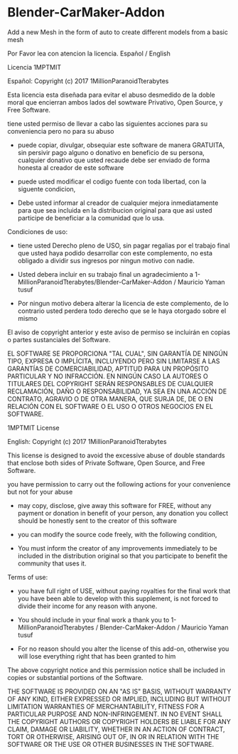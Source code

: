 # Blender-CarMaker-Addon
Add a new Mesh in the form of auto to create different models from a basic mesh

Por Favor lea con atencion la licencia. Español / English

Licencia 1MPTMIT

Español: Copyright (c) 2017 1MillionParanoidTterabytes

Esta licencia esta diseñada para evitar el abuso desmedido de la doble moral que encierran ambos lados
del sowtware Privativo, Open Source, y Free Software.

tiene usted permiso de llevar a cabo las siguientes acciones para su conveniencia pero no para su abuso

  - puede copiar, divulgar, obsequiar este software de manera GRATUITA, sin persivir pago alguno o donativo en
    beneficio de su persona, cualquier donativo que usted recaude debe ser enviado de forma honesta al creador
    de este software

  - puede usted modificar el codigo fuente con toda libertad, con la siguente condicion,
   - Debe usted informar al creador de cualquier mejora inmediatamente para que sea incluida en la distribucion
   original para que asi usted participe de beneficiar a la comunidad que lo usa.

Condiciones de uso:

  - tiene usted Derecho pleno de USO, sin pagar regalias por el trabajo final que usted haya podido
    desarrollar con este complemento, no esta obligado a dividir sus ingresos por ningun motivo con nadie.
    
  - Usted debera incluir en su trabajo final un agradecimiento a 
    1-MillionParanoidTterabytes/Blender-CarMaker-Addon / Mauricio Yaman tusuf
    
  - Por ningun motivo debera alterar la licencia de este complemento, de lo contrario usted perdera todo
    derecho que se le haya otorgado sobre el mismo
    
El aviso de copyright anterior y este aviso de permiso se incluirán en copias o partes sustanciales del Software.

EL SOFTWARE SE PROPORCIONA "TAL CUAL", SIN GARANTÍA DE NINGÚN TIPO, EXPRESA O IMPLÍCITA, INCLUYENDO PERO
SIN LIMITARSE A LAS GARANTÍAS DE COMERCIABILIDAD, APTITUD PARA UN PROPÓSITO PARTICULAR Y NO INFRACCIÓN. 
EN NINGÚN CASO LA AUTORES O TITULARES DEL COPYRIGHT SERÁN RESPONSABLES DE CUALQUIER RECLAMACIÓN, DAÑO O
RESPONSABILIDAD, YA SEA EN UNA ACCIÓN DE CONTRATO, AGRAVIO O DE OTRA MANERA, QUE SURJA DE, DE O EN RELACIÓN
CON EL SOFTWARE O EL USO O OTROS NEGOCIOS EN EL SOFTWARE.

1MPTMIT License

English: Copyright (c) 2017 1MillionParanoidTterabytes

This license is designed to avoid the excessive abuse of double standards that enclose both sides
of Private Software, Open Source, and Free Software.

you have permission to carry out the following actions for your convenience but not for your abuse

  - may copy, disclose, give away this software for FREE, without any payment or donation in
    benefit of your person, any donation you collect should be honestly sent to the creator
    of this software

  - you can modify the source code freely, with the following condition,
   - You must inform the creator of any improvements immediately to be included in the distribution
   original so that you participate to benefit the community that uses it.

Terms of use:

  - you have full right of USE, without paying royalties for the final work that you have been able to
    develop with this supplement, is not forced to divide their income for any reason with anyone.
    
  - You should include in your final work a thank you to
    1-MillionParanoidTterabytes / Blender-CarMaker-Addon / Mauricio Yaman tusuf
    
  - For no reason should you alter the license of this add-on, otherwise you will lose everything
    right that has been granted to him
    
The above copyright notice and this permission notice shall be included in copies or substantial portions of the Software.

THE SOFTWARE IS PROVIDED ON AN "AS IS" BASIS, WITHOUT WARRANTY OF ANY KIND, EITHER EXPRESSED OR IMPLIED, INCLUDING BUT
WITHOUT LIMITATION WARRANTIES OF MERCHANTABILITY, FITNESS FOR A PARTICULAR PURPOSE AND NON-INFRINGEMENT.
IN NO EVENT SHALL THE COPYRIGHT AUTHORS OR COPYRIGHT HOLDERS BE LIABLE FOR ANY CLAIM, DAMAGE OR
LIABILITY, WHETHER IN AN ACTION OF CONTRACT, TORT OR OTHERWISE, ARISING OUT OF, IN OR IN RELATION
WITH THE SOFTWARE OR THE USE OR OTHER BUSINESSES IN THE SOFTWARE.
